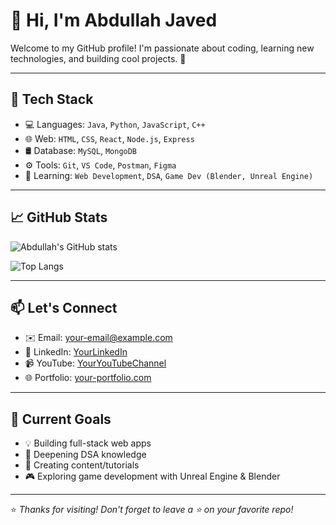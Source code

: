 # 👋 Hi, I'm Abdullah Javed

Welcome to my GitHub profile! I'm passionate about coding, learning new technologies, and building cool projects. 🚀

---

## 🧰 Tech Stack

- 💻 Languages: `Java`, `Python`, `JavaScript`, `C++`
- 🌐 Web: `HTML`, `CSS`, `React`, `Node.js`, `Express`
- 🛢️ Database: `MySQL`, `MongoDB`
- ⚙️ Tools: `Git`, `VS Code`, `Postman`, `Figma`
- 🧠 Learning: `Web Development`, `DSA`, `Game Dev (Blender, Unreal Engine)`

---

## 📈 GitHub Stats

![Abdullah's GitHub stats](https://github-readme-stats.vercel.app/api?username=YOUR_GITHUB_USERNAME&show_icons=true&theme=tokyonight)

![Top Langs](https://github-readme-stats.vercel.app/api/top-langs/?username=YOUR_GITHUB_USERNAME&layout=compact&theme=tokyonight)

---

## 📫 Let's Connect

- ✉️ Email: your-email@example.com
- 💼 LinkedIn: [YourLinkedIn](https://linkedin.com/in/yourusername)
- 📹 YouTube: [YourYouTubeChannel](https://youtube.com/yourchannel)
- 🌐 Portfolio: [your-portfolio.com](https://your-portfolio.com)

---

## 🔭 Current Goals

- 💡 Building full-stack web apps
- 🧠 Deepening DSA knowledge
- 🎥 Creating content/tutorials
- 🎮 Exploring game development with Unreal Engine & Blender

---

⭐️ *Thanks for visiting! Don't forget to leave a ⭐️ on your favorite repo!*

